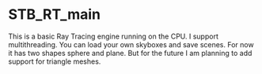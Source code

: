 # STB_RT_main
This is a basic Ray Tracing engine running on the CPU. I support multithreading. You can load your own skyboxes and save scenes.
For now it has two shapes sphere and plane.
But for the future I am planning to add support for triangle meshes.
